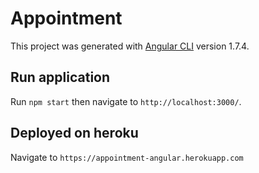 # Appointment

This project was generated with [Angular CLI](https://github.com/angular/angular-cli) version 1.7.4.

## Run application

Run `npm start` then navigate to `http://localhost:3000/`.

## Deployed on heroku

Navigate to `https://appointment-angular.herokuapp.com`